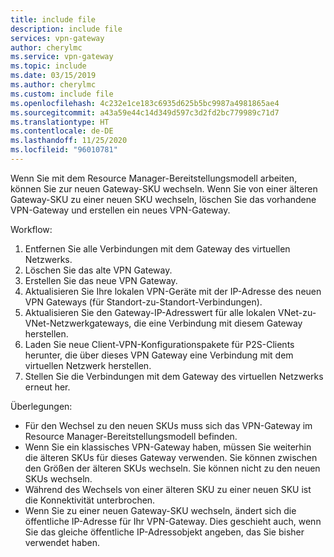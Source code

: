 ```yaml
---
title: include file
description: include file
services: vpn-gateway
author: cherylmc
ms.service: vpn-gateway
ms.topic: include
ms.date: 03/15/2019
ms.author: cherylmc
ms.custom: include file
ms.openlocfilehash: 4c232e1ce183c6935d625b5bc9987a4981865ae4
ms.sourcegitcommit: a43a59e44c14d349d597c3d2fd2bc779989c71d7
ms.translationtype: HT
ms.contentlocale: de-DE
ms.lasthandoff: 11/25/2020
ms.locfileid: "96010781"
---
```

Wenn Sie mit dem Resource Manager-Bereitstellungsmodell arbeiten, können Sie zur neuen Gateway-SKU wechseln. Wenn Sie von einer älteren Gateway-SKU zu einer neuen SKU wechseln, löschen Sie das vorhandene VPN-Gateway und erstellen ein neues VPN-Gateway.

Workflow:

1. Entfernen Sie alle Verbindungen mit dem Gateway des virtuellen Netzwerks.
2. Löschen Sie das alte VPN Gateway.
3. Erstellen Sie das neue VPN Gateway.
4. Aktualisieren Sie Ihre lokalen VPN-Geräte mit der IP-Adresse des neuen VPN Gateways (für Standort-zu-Standort-Verbindungen).
5. Aktualisieren Sie den Gateway-IP-Adresswert für alle lokalen VNet-zu-VNet-Netzwerkgateways, die eine Verbindung mit diesem Gateway herstellen.
6. Laden Sie neue Client-VPN-Konfigurationspakete für P2S-Clients herunter, die über dieses VPN Gateway eine Verbindung mit dem virtuellen Netzwerk herstellen.
7. Stellen Sie die Verbindungen mit dem Gateway des virtuellen Netzwerks erneut her.

Überlegungen:

* Für den Wechsel zu den neuen SKUs muss sich das VPN-Gateway im Resource Manager-Bereitstellungsmodell befinden.
* Wenn Sie ein klassisches VPN-Gateway haben, müssen Sie weiterhin die älteren SKUs für dieses Gateway verwenden. Sie können zwischen den Größen der älteren SKUs wechseln. Sie können nicht zu den neuen SKUs wechseln.
* Während des Wechsels von einer älteren SKU zu einer neuen SKU ist die Konnektivität unterbrochen.
* Wenn Sie zu einer neuen Gateway-SKU wechseln, ändert sich die öffentliche IP-Adresse für Ihr VPN-Gateway. Dies geschieht auch, wenn Sie das gleiche öffentliche IP-Adressobjekt angeben, das Sie bisher verwendet haben.